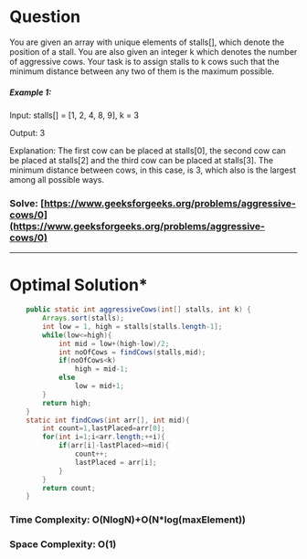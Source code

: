 # Question  
You are given an array with unique elements of stalls[], which denote the position of a stall. You are also given an integer k which denotes the number of aggressive cows. Your task is to assign stalls to k cows such that the minimum distance between any two of them is the maximum possible.
 

##### Example 1:

Input: stalls[] = [1, 2, 4, 8, 9], k = 3

Output: 3

Explanation: The first cow can be placed at stalls[0], 
the second cow can be placed at stalls[2] and 
the third cow can be placed at stalls[3]. 
The minimum distance between cows, in this case, is 3, which also is the largest among all possible ways.

### Solve: [https://www.geeksforgeeks.org/problems/aggressive-cows/0](https://www.geeksforgeeks.org/problems/aggressive-cows/0)

***   


# Optimal Solution*  
``` java
    public static int aggressiveCows(int[] stalls, int k) {
        Arrays.sort(stalls);
        int low = 1, high = stalls[stalls.length-1];
        while(low<=high){
            int mid = low+(high-low)/2;
            int noOfCows = findCows(stalls,mid);
            if(noOfCows<k)
                high = mid-1;
            else
                low = mid+1;
        }
        return high;
    }
    static int findCows(int arr[], int mid){
        int count=1,lastPlaced=arr[0];
        for(int i=1;i<arr.length;++i){
            if(arr[i]-lastPlaced>=mid){
                count++;
                lastPlaced = arr[i];
            }
        }
        return count;
    }
```
### Time Complexity: O(NlogN)+O(N*log(maxElement))  
### Space Complexity: O(1) 
